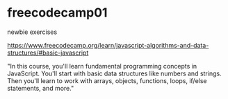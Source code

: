 # freecodecamp01
newbie exercises



https://www.freecodecamp.org/learn/javascript-algorithms-and-data-structures/#basic-javascript

"In this course, you'll learn fundamental programming concepts in JavaScript. You'll start with basic data structures like numbers and strings.
Then you'll learn to work with arrays, objects, functions, loops, if/else statements, and more."
